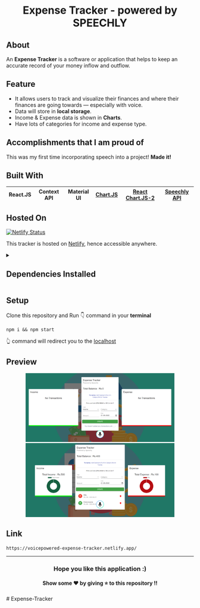 <h1 align='center'>Expense Tracker - powered by SPEECHLY</h1>

## About 
An **Expense Tracker** is a software or application that helps to keep an accurate record of your money inflow and outflow.

## Feature
* It allows users to track and visualize their finances and where their finances are going towards — especially with voice.
* Data will store in **local storage**.
* Income & Expense data is shown in **Charts**.
* Have lots of categories for income and expense type.

## Accomplishments that I am proud of
This was my first time incorporating speech into a project! **Made it!**

## Built With
|React.JS|Context API|Material UI|[Chart.JS](https://www.npmjs.com/package/chart.js)|[React Chart.JS-2](https://www.npmjs.com/package/react-chartjs-2)|[Speechly API](https://www.speechly.com/)|
|---|---|---|---|---|---|

## Hosted On
[![Netlify Status](https://api.netlify.com/api/v1/badges/98da931e-ed81-4e4d-8d2a-9ff04cf2e94b/deploy-status)](https://app.netlify.com/sites/voicepowered-expense-tracker/deploys)

This tracker is hosted on [Netlify](https://www.netlify.com/), hence accessible anywhere.

<details><summary>
<h2>Dependencies Installed</h2></summary>

```
npm i react@16.12.0
npm i react-dom@16.12.0


npm i @material-ui/core
npm i @material-ui/icons
npm i @material-ui/lab

npm i @speechly/react-client
npm i @speechly/react-ui

npm i --save chart.js@^2.9.4
npm i --save react-chartjs-2@^2.11.2

npm i uuid
```

</details>

## Setup
Clone this repository and Run 👇 command in your **terminal**

`npm i && npm start`

👆 command will redirect you to the [localhost](http://localhost:3000/)

## Preview
<p align="Center">
  <img src="https://github.com/TheNewC0der-24/Expense-Tracker/blob/master/Preview/Preview-1.png" width="400">
  <img src="https://github.com/TheNewC0der-24/Expense-Tracker/blob/master/Preview/Preview-2.png" width="400">
</p>

## Link
```
https://voicepowered-expense-tracker.netlify.app/
```

--- 
<h3 align='center'>Hope you like this application :)</h3>
<h4 align='center'>Show some ❤️ by giving ⭐ to this repository !!</h4>
# Expense-Tracker
